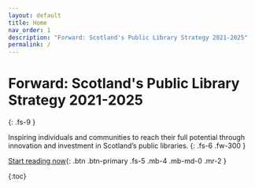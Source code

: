 ```yaml
---
layout: default
title: Home
nav_order: 1
description: "Forward: Scotland's Public Library Strategy 2021-2025"
permalink: /
---
```


# Forward: Scotland's Public Library Strategy 2021-2025
{: .fs-9 }

Inspiring individuals and communities to reach their full potential through innovation and investment in Scotland’s public libraries.
{: .fs-6 .fw-300 }

[Start reading now](/strategy/introduction){: .btn .btn-primary .fs-5 .mb-4 .mb-md-0 .mr-2 }

{:toc}
